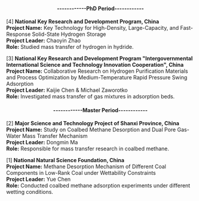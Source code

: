 
#### <center>------------PhD Period------------</center>

[4] **National Key Research and Development Program, China**  
**Project Name:** Key Technology for High-Density, Large-Capacity, and Fast-Response Solid-State Hydrogen Storage  
**Project Leader:** Chaoyin Zhao  
**Role:** Studied mass transfer of hydrogen in hydride.  

[3] **National Key Research and Development Program "Intergovernmental International Science and Technology Innovation Cooperation", China**  
**Project Name:** Collaborative Research on Hydrogen Purification Materials and Process Optimization by Medium-Temperature Rapid Pressure Swing Adsorption  
**Project Leader:** Kaijie Chen & Michael Zaworotko  
**Role:** Investigated mass transfer of gas mixtures in adsorption beds.  

#### <center>------------Master Period------------</center>

[2] **Major Science and Technology Project of Shanxi Province, China**  
**Project Name:** Study on Coalbed Methane Desorption and Dual Pore Gas-Water Mass Transfer Mechanism  
**Project Leader:** Dongmin Ma  
**Role:** Responsible for mass transfer research in coalbed methane.  

[1] **National Natural Science Foundation, China**  
**Project Name:** Methane Desorption Mechanism of Different Coal Components in Low-Rank Coal under Wettability Constraints  
**Project Leader:** Yue Chen  
**Role:** Conducted coalbed methane adsorption experiments under different wetting conditions.  
